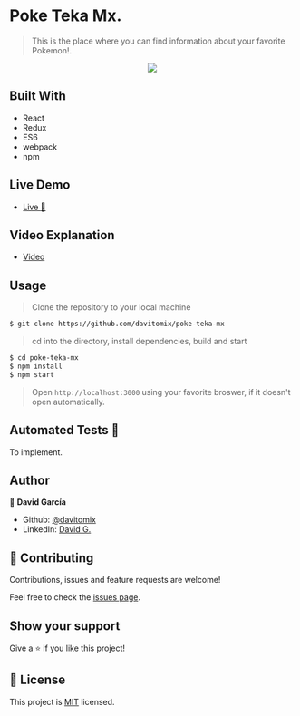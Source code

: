 # Poke Teka Mx.

> This is the place where you can find information about your favorite Pokemon!.

<p align="center">
  <img src="./poke-teka-main.gif">
</p>

## Built With

- React
- Redux
- ES6
- webpack
- npm

## Live Demo

- [Live :rocket:](https://poke-teka-mx.netlify.app/)

## Video Explanation

- [Video](https://www.loom.com/share/299033775e5f4d43b29ff2a62c07633b)

## Usage

> Clone the repository to your local machine

```sh
$ git clone https://github.com/davitomix/poke-teka-mx
```

> cd into the directory, install dependencies, build and start

```sh
$ cd poke-teka-mx
$ npm install
$ npm start
```

> Open `http://localhost:3000` using your favorite broswer, if it doesn't open automatically.

## Automated Tests :space_invader:

To implement.

## Author

👤 **David García**

- Github: [@davitomix](https://github.com/davitomix)
- LinkedIn: [David G.](https://linkedin.com/linkedinhandle)

## 🤝 Contributing

Contributions, issues and feature requests are welcome!

Feel free to check the [issues page](issues/).

## Show your support

Give a ⭐️ if you like this project!

## 📝 License

This project is [MIT](lic.url) licensed.
